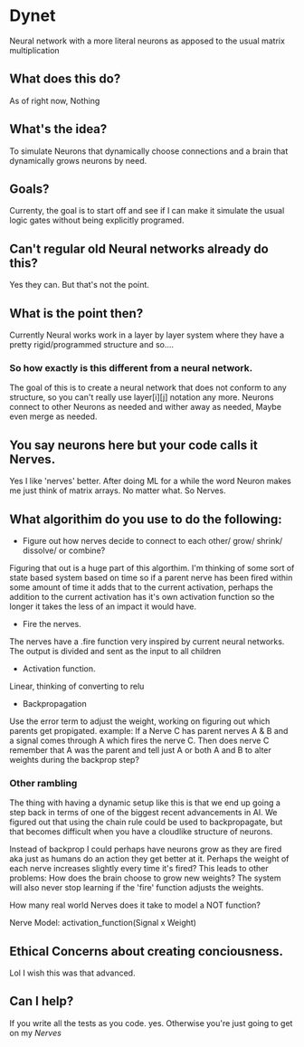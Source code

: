 # Dynet
Neural network with a more literal neurons as apposed to the usual matrix multiplication

## What does this do?
As of right now, Nothing

## What's the idea?
To simulate Neurons that dynamically choose connections and a brain that dynamically grows neurons by need. 

## Goals?
Currenty, the goal is to start off and see if I can make it simulate the usual logic gates without being explicitly programed. 

## Can't regular old Neural networks already do this? 
Yes they can. But that's not the point.

## What is the point then?
Currently Neural works work in a layer by layer system where they have a pretty rigid/programmed structure and so.... 

### So how exactly is this different from a neural network. 
The goal of this is to create a neural network that does not conform to any structure, so you can't really use layer[i][j] notation any more. 
Neurons connect to other Neurons as needed and wither away as needed, Maybe even merge as needed. 

## You say neurons here but your code calls it Nerves. 
Yes I like 'nerves' better. After doing ML for a while the word Neuron makes me just think of matrix arrays. No matter what. So Nerves. 

## What algorithim do you use to do the following: 
- Figure out how nerves decide to connect to each other/ grow/ shrink/ dissolve/ or combine? 

Figuring that out is a huge part of this algorthim. I'm thinking of some sort of state based system based on time so if a parent nerve has been fired within some amount of time it adds that to the current activation, perhaps the addition to the current activation has it's own activation function so the longer it takes the less of an impact it would have. 

- Fire the nerves.

The nerves have a .fire function very inspired by current neural networks. The output is divided and sent as the input to all children
- Activation function. 

Linear, thinking of converting to relu
- Backpropagation

Use the error term to adjust the weight, working on figuring out which parents get propigated. example: 
If a Nerve C has parent nerves A & B and a signal comes through A which fires the nerve C. Then does nerve C remember that A was the parent and tell just A or both A and B to alter weights during the backprop step? 

### Other rambling
The thing with having a dynamic setup like this is that we end up going a step back in terms of one of the biggest recent advancements in AI. 
We figured out that using the chain rule could be used to backpropagate, but that becomes difficult when you have a cloudlike structure of neurons.

Instead of backprop I could perhaps have neurons grow as they are fired aka just as humans do an action they get better at it. Perhaps the weight of each nerve increases slightly every time it's fired? 
This leads to other problems: How does the brain choose to grow new weights? The system will also never stop learning if the 'fire' function adjusts the weights. 

How many real world Nerves does it take to model a NOT function? 

Nerve Model:
activation_function(Signal x Weight)



## Ethical Concerns about creating conciousness. 
 Lol I wish this was that advanced. 

## Can I help?
If you write all the tests as you code. yes. Otherwise you're just going to get on my *Nerves*

